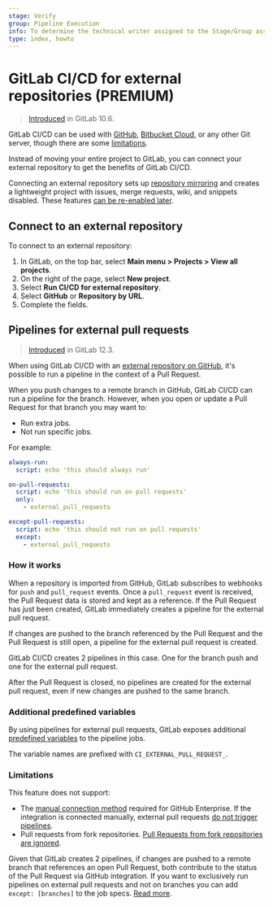 ```yaml
---
stage: Verify
group: Pipeline Execution
info: To determine the technical writer assigned to the Stage/Group associated with this page, see https://about.gitlab.com/handbook/product/ux/technical-writing/#assignments
type: index, howto
---
```


# GitLab CI/CD for external repositories **(PREMIUM)**

>[Introduced](https://gitlab.com/gitlab-org/gitlab/-/merge_requests/4642) in GitLab 10.6.

GitLab CI/CD can be used with [GitHub](github_integration.md), [Bitbucket Cloud](bitbucket_integration.md),
or any other Git server, though there are some [limitations](#limitations).

Instead of moving your entire project to GitLab, you can connect your
external repository to get the benefits of GitLab CI/CD.

Connecting an external repository sets up [repository mirroring](../../user/project/repository/mirror/index.md)
and creates a lightweight project with issues, merge requests, wiki, and
snippets disabled. These features
[can be re-enabled later](../../user/project/settings/index.md#configure-project-visibility-features-and-permissions).

## Connect to an external repository

To connect to an external repository:

1. In GitLab, on the top bar, select **Main menu > Projects > View all projects**.
1. On the right of the page, select **New project**.
1. Select **Run CI/CD for external repository**.
1. Select **GitHub** or **Repository by URL**.
1. Complete the fields.

## Pipelines for external pull requests

> [Introduced](https://gitlab.com/gitlab-org/gitlab-foss/-/issues/65139) in GitLab 12.3.

When using GitLab CI/CD with an [external repository on GitHub](github_integration.md),
it's possible to run a pipeline in the context of a Pull Request.

When you push changes to a remote branch in GitHub, GitLab CI/CD can run a pipeline for
the branch. However, when you open or update a Pull Request for that branch you may want to:

- Run extra jobs.
- Not run specific jobs.

For example:

```yaml
always-run:
  script: echo 'this should always run'

on-pull-requests:
  script: echo 'this should run on pull requests'
  only:
    - external_pull_requests

except-pull-requests:
  script: echo 'this should not run on pull requests'
  except:
    - external_pull_requests
```

### How it works

When a repository is imported from GitHub, GitLab subscribes to webhooks
for `push` and `pull_request` events. Once a `pull_request` event is received,
the Pull Request data is stored and kept as a reference. If the Pull Request
has just been created, GitLab immediately creates a pipeline for the external
pull request.

If changes are pushed to the branch referenced by the Pull Request and the
Pull Request is still open, a pipeline for the external pull request is
created.

GitLab CI/CD creates 2 pipelines in this case. One for the
branch push and one for the external pull request.

After the Pull Request is closed, no pipelines are created for the external pull
request, even if new changes are pushed to the same branch.

### Additional predefined variables

By using pipelines for external pull requests, GitLab exposes additional
[predefined variables](../variables/predefined_variables.md) to the pipeline jobs.

The variable names are prefixed with `CI_EXTERNAL_PULL_REQUEST_`.

### Limitations

This feature does not support:

- The [manual connection method](github_integration.md#connect-manually) required for GitHub Enterprise.
  If the integration is connected manually, external pull requests [do not trigger pipelines](https://gitlab.com/gitlab-org/gitlab/-/issues/323336#note_884820753).
- Pull requests from fork repositories. [Pull Requests from fork repositories are ignored](https://gitlab.com/gitlab-org/gitlab/-/issues/5667).

Given that GitLab creates 2 pipelines, if changes are pushed to a remote branch that
references an open Pull Request, both contribute to the status of the Pull Request
via GitHub integration. If you want to exclusively run pipelines on external pull
requests and not on branches you can add `except: [branches]` to the job specs.
[Read more](https://gitlab.com/gitlab-org/gitlab/-/issues/24089#workaround).
